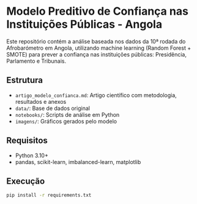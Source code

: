 # Modelo Preditivo de Confiança nas Instituições Públicas - Angola

Este repositório contém a análise baseada nos dados da 10ª rodada do Afrobarómetro em Angola, utilizando machine learning (Random Forest + SMOTE) para prever a confiança nas instituições públicas: Presidência, Parlamento e Tribunais.

## Estrutura

- `artigo_modelo_confianca.md`: Artigo científico com metodologia, resultados e anexos
- `data/`: Base de dados original
- `notebooks/`: Scripts de análise em Python
- `imagens/`: Gráficos gerados pelo modelo

## Requisitos

- Python 3.10+
- pandas, scikit-learn, imbalanced-learn, matplotlib

## Execução

```bash
pip install -r requirements.txt
